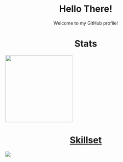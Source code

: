 <h1 align='center'>Hello There!</h1>
<p align='center'>Welcome to my GitHub profile!
  
<h1 align='center'>Stats</h1>
  <p align='centre'><a href="https://github.com/anuraghazra/github-readme-stats"></p>
	  <p><img src="https://github-readme-stats.vercel.app/api?username=sidx04&count_private=true&theme=gruvbox&show_icons=true"  height="210"></p>
	  
  
<h1 align='center'>Skillset</h1>
  <p><img src="https://skillicons.dev/icons?i=java,python,c,rust,golang,nim,html,css,js,ts,nextjs,react,nodejs,express,git,github,bash,vim"></a></p>




 
